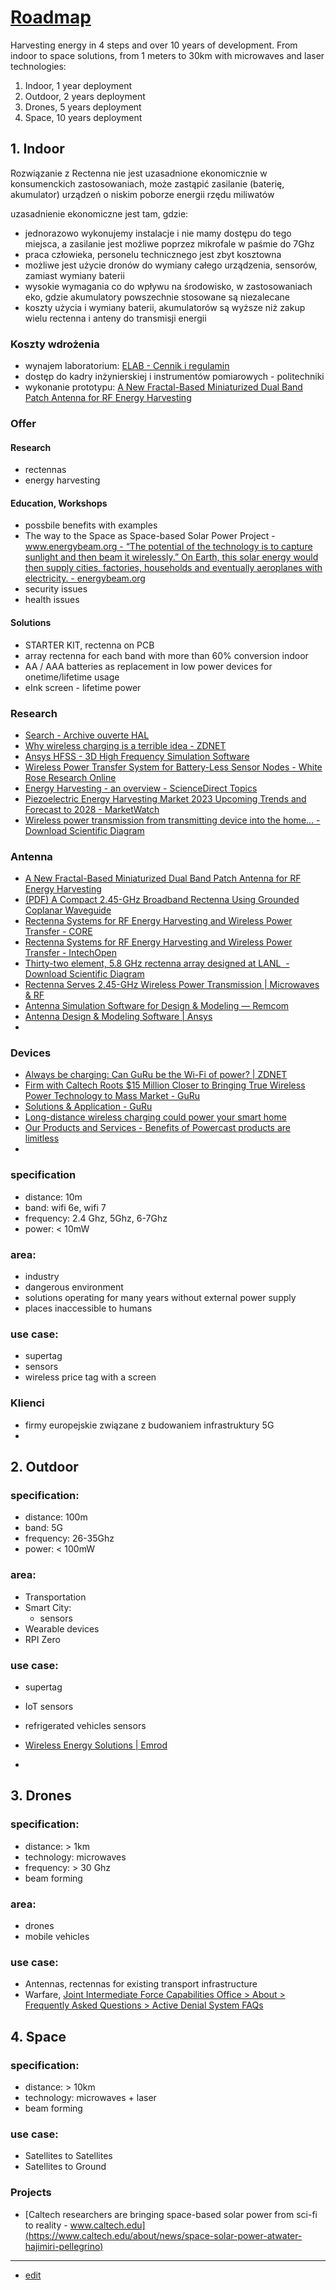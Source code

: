 # [Roadmap](http://roadmap.rectenna.net)

Harvesting energy in 4 steps and over 10 years of development. 
From indoor to space solutions, from 1 meters to 30km with microwaves and laser technologies:

1. Indoor, 1 year deployment
2. Outdoor, 2 years deployment
3. Drones, 5 years deployment
4. Space, 10 years deployment


## 1. Indoor

Rozwiązanie z Rectenna nie jest uzasadnione ekonomicznie w konsumenckich zastosowaniach, może zastąpić zasilanie (baterię, akumulator) urządzeń o niskim poborze energii rzędu miliwatów


uzasadnienie ekonomiczne jest tam, gdzie:
+ jednorazowo wykonujemy instalacje i nie mamy dostępu do tego miejsca, a zasilanie jest możliwe poprzez mikrofale w paśmie do 7Ghz
+ praca człowieka, personelu technicznego jest zbyt kosztowna
+ możliwe jest użycie dronów do wymiany całego urządzenia, sensorów, zamiast wymiany baterii
+ wysokie wymagania co do wpływu na środowisko, w zastosowaniach eko, gdzie akumulatory powszechnie stosowane są niezalecane
+ koszty użycia i wymiany baterii, akumulatorów są wyższe niż zakup wielu rectenna i anteny do transmisji energii


### Koszty wdrożenia

+ wynajem laboratorium: [ELAB - Cennik i regulamin](http://www.elab.wiran.pl/index.php?a=dokumenty)
+ dostęp do kadry inżynierskiej i instrumentów pomiarowych - politechniki
+ wykonanie prototypu: [A New Fractal-Based Miniaturized Dual Band Patch Antenna for RF Energy Harvesting](https://www.hindawi.com/journals/ijap/2014/805052/)


### Offer

#### Research

+ rectennas
+ energy harvesting

#### Education, Workshops

+ possbile benefits with examples
+ The way to the Space as Space-based Solar Power Project - [www.energybeam.org - “The potential of the technology is to capture sunlight and then beam it wirelessly.” On Earth, this solar energy would then supply cities, factories, households and eventually aeroplanes with electricity. - energybeam.org](https://www.energybeam.org/)
+ security issues
+ health issues


#### Solutions

 
+ STARTER KIT, rectenna on PCB
+ array rectenna for each band with more than 60% conversion indoor
+ AA / AAA batteries as replacement in low power devices for onetime/lifetime usage
+ eInk screen - lifetime power


### Research

+ [Search - Archive ouverte HAL](https://hal.science/search/index?q=rectenna)
+ [Why wireless charging is a terrible idea - ZDNET](https://www.zdnet.com/article/why-wireless-charging-a-terrible-idea/)
+ [Ansys HFSS - 3D High Frequency Simulation Software](https://www.ansys.com/products/electronics/ansys-hfss)
+ [Wireless Power Transfer System for Battery-Less Sensor Nodes - White Rose Research Online](https://eprints.whiterose.ac.uk/160866/)
+ [Energy Harvesting - an overview - ScienceDirect Topics](https://www.sciencedirect.com/topics/engineering/energy-harvesting)
+ [Piezoelectric Energy Harvesting Market 2023 Upcoming Trends and Forecast to 2028 - MarketWatch](https://www.marketwatch.com/press-release/piezoelectric-energy-harvesting-market-2023-upcoming-trends-and-forecast-to-2028-2023-03-28)
+ [Wireless power transmission from transmitting device into the home... - Download Scientific Diagram](https://www.researchgate.net/figure/Wireless-power-transmission-from-transmitting-device-into-the-home-appliances_fig7_333245589)



### Antenna

+ [A New Fractal-Based Miniaturized Dual Band Patch Antenna for RF Energy Harvesting](https://www.hindawi.com/journals/ijap/2014/805052/)
+ [(PDF) A Compact 2.45-GHz Broadband Rectenna Using Grounded Coplanar Waveguide](https://www.researchgate.net/publication/273176687_A_Compact_245-GHz_Broadband_Rectenna_Using_Grounded_Coplanar_Waveguide)
+ [Rectenna Systems for RF Energy Harvesting and Wireless Power Transfer - CORE](https://core.ac.uk/display/322444910?source=2)
+ [Rectenna Systems for RF Energy Harvesting and Wireless Power Transfer - IntechOpen](https://www.intechopen.com/chapters/69576)
+ [Thirty-two element, 5.8 GHz rectenna array designed at LANL  - Download Scientific Diagram](https://www.researchgate.net/figure/Thirty-two-element-58-GHz-rectenna-array-designed-at-LANL_fig2_228341792)
+ [Rectenna Serves 2.45-GHz Wireless Power Transmission | Microwaves & RF](https://www.mwrf.com/technologies/systems/article/21845910/rectenna-serves-245ghz-wireless-power-transmission)
+ [Antenna Simulation Software for Design & Modeling — Remcom](https://www.remcom.com/antenna-design-simulation-software)
+ [Antenna Design & Modeling Software | Ansys](https://www.ansys.com/applications/antenna-design-and-placement)
+ 


### Devices

+ [Always be charging: Can GuRu be the Wi-Fi of power? | ZDNET](https://www.zdnet.com/article/always-be-charging-can-guru-be-the-wi-fi-of-power/)
+ [Firm with Caltech Roots $15 Million Closer to Bringing True Wireless Power Technology to Mass Market - GuRu](https://guru.inc/firm-with-caltech-roots-15-million-closer-to-bringing-true-wireless-power-technology-to-mass-market/)
+ [Solutions & Application - GuRu](https://guru.inc/solutions-application/)
+ [Long-distance wireless charging could power your smart home](https://www.cnet.com/home/smart-home/long-distance-wireless-charging-could-power-your-smart-home/)
+ [Our Products and Services - Benefits of Powercast products are limitless](https://www.powercastco.com/our-products/)
+ 

### specification

+ distance: 10m
+ band: wifi 6e, wifi 7
+ frequency: 2.4 Ghz, 5Ghz, 6-7Ghz
+ power: < 10mW


### area:

+ industry
+ dangerous environment
+ solutions operating for many years without external power supply
+ places inaccessible to humans


### use case:

+ supertag
+ sensors
+ wireless price tag with a screen


### Klienci

+ firmy europejskie związane z budowaniem infrastruktury 5G
+ 


## 2. Outdoor


### specification:

+ distance: 100m
+ band: 5G
+ frequency: 26-35Ghz
+ power: < 100mW

### area:

+ Transportation  
+ Smart City:
  + sensors
+ Wearable devices 
+ RPI Zero


### use case:

+ supertag
+ IoT sensors
+ refrigerated vehicles sensors


+ [Wireless Energy Solutions | Emrod](https://emrod.energy/products-services/)
+ 



## 3. Drones

### specification:

+ distance: > 1km
+ technology: microwaves
+ frequency: > 30 Ghz
+ beam forming

### area:

+ drones
+ mobile vehicles


### use case:

+ Antennas, rectennas for existing transport infrastructure
+ Warfare, [Joint Intermediate Force Capabilities Office > About > Frequently Asked Questions > Active Denial System FAQs](https://jnlwp.defense.gov/About/Frequently-Asked-Questions/Active-Denial-System-FAQs/) 



## 4. Space



### specification:

+ distance: > 10km
+ technology: microwaves + laser
+ beam forming

### use case:

+ Satellites to Satellites
+ Satellites to Ground

### Projects

+ [Caltech researchers are bringing space-based solar power from sci-fi to reality - www.caltech.edu](https://www.caltech.edu/about/news/space-solar-power-atwater-hajimiri-pellegrino)

---
+ [edit](https://github.com/rectenna-net/roadmap/edit/main/README.md)



